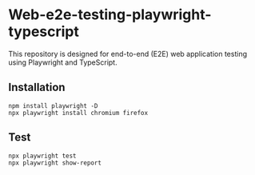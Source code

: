 # Web-e2e-testing-playwright-typescript
This repository is designed for end-to-end (E2E) web application testing using Playwright and TypeScript.

## Installation
```
npm install playwright -D
npx playwright install chromium firefox
```

## Test
```
npx playwright test
npx playwright show-report
```